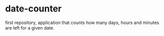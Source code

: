 # date-counter
 first repository, application that counts how many days, hours and minutes are left for a given date.
